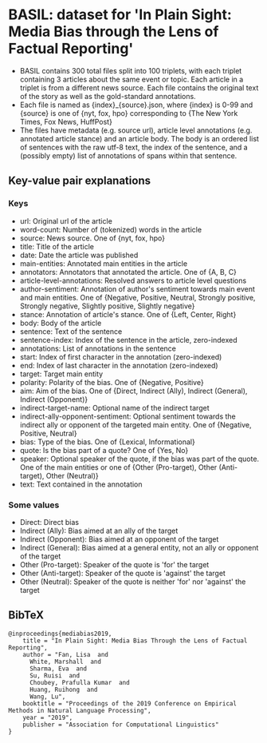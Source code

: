 # BASIL: dataset for 'In Plain Sight: Media Bias through the Lens of Factual Reporting'

- BASIL contains 300 total files split into 100 triplets, with each triplet containing 3 articles about the same event or topic. Each article in a triplet is from a different news source. Each file contains the original text of the story as well as the gold-standard annotations.  
- Each file is named as {index}_{source}.json, where {index} is 0-99 and {source} is one of {nyt, fox, hpo} corresponding to {The New York Times, Fox News, HuffPost}  
- The files have metadata (e.g. source url), article level annotations (e.g. annotated article stance) and an article body. The body is an ordered list of sentences with the raw utf-8 text, the index of the sentence, and a (possibly empty) list of annotations of spans within that sentence.  


## Key-value pair explanations


### Keys
- url: Original url of the article  
- word-count: Number of (tokenized) words in the article  
- source: News source. One of {nyt, fox, hpo}  
- title: Title of the article  
- date: Date the article was published  
- main-entities: Annotated main entities in the article  
- annotators: Annotators that annotated the article. One of {A, B, C}  
- article-level-annotations: Resolved answers to article level questions  
- author-sentiment: Annotation of author's sentiment towards main event and main entities. One of {Negative, Positive, Neutral, Strongly positive, Strongly negative, Slightly positive, Slightly negative}  
- stance: Annotation of article's stance. One of {Left, Center, Right}  
- body: Body of the article  
- sentence: Text of the sentence  
- sentence-index: Index of the sentence in the article, zero-indexed  
- annotations: List of annotations in the sentence  
- start: Index of first character in the annotation (zero-indexed)  
- end: Index of last character in the annotation (zero-indexed)  
- target: Target main entity  
- polarity: Polarity of the bias. One of {Negative, Positive}  
- aim: Aim of the bias. One of {Direct, Indirect (Ally), Indirect (General), Indirect (Opponent)}  
- indirect-target-name: Optional name of the indirect target  
- indirect-ally-opponent-sentiment: Optional sentiment towards the indirect ally or opponent of the targeted main entity. One of {Negative, Positive, Neutral}   
- bias: Type of the bias. One of {Lexical, Informational}  
- quote: Is the bias part of a quote? One of {Yes, No}  
- speaker: Optional speaker of the quote, if the bias was part of the quote. One of the main entities or one of {Other (Pro-target), Other (Anti-target), Other (Neutral)}  
- text: Text contained in the annotation  


### Some values
- Direct: Direct bias  
- Indirect (Ally): Bias aimed at an ally of the target  
- Indirect (Opponent): Bias aimed at an opponent of the target  
- Indirect (General): Bias aimed at a general entity, not an ally or opponent of the target  
- Other (Pro-target): Speaker of the quote is 'for' the target  
- Other (Anti-target): Speaker of the quote is 'against' the target  
- Other (Neutral): Speaker of the quote is neither 'for' nor 'against' the target  

## BibTeX
```
@inproceedings{mediabias2019,
    title = "In Plain Sight: Media Bias Through the Lens of Factual Reporting",
    author = "Fan, Lisa  and
      White, Marshall  and
      Sharma, Eva  and
      Su, Ruisi  and
      Choubey, Prafulla Kumar  and
      Huang, Ruihong  and
      Wang, Lu",
    booktitle = "Proceedings of the 2019 Conference on Empirical Methods in Natural Language Processing",
    year = "2019",
    publisher = "Association for Computational Linguistics"
}
```

